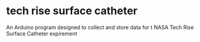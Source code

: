 # tech rise surface catheter
 An Arduino program designed to collect and store data for t NASA Tech Rise Surface Catheter expirement
